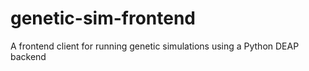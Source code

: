 # genetic-sim-frontend
A frontend client for running genetic simulations using a Python DEAP backend
